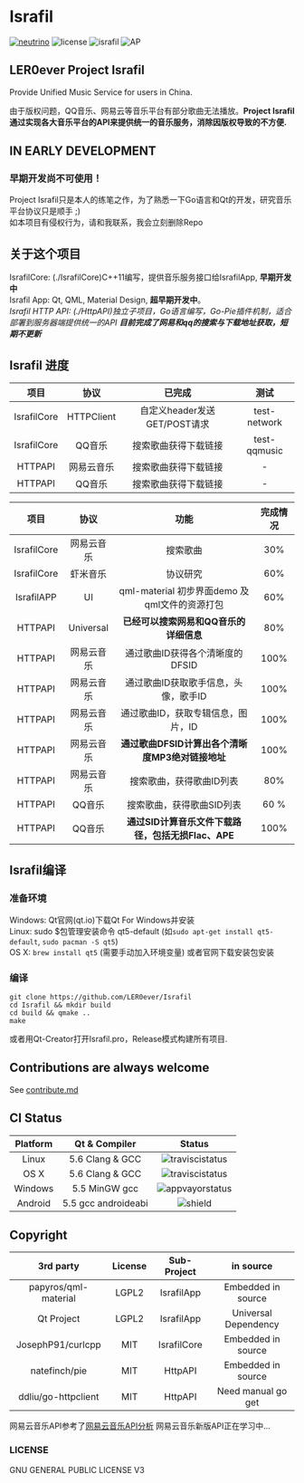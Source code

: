 # Israfil
[![neutrino](https://img.shields.io/badge/Coded%20with-Neutrino%20IDE-brightgreen.svg?style=flat-square)](https://github.com/LER0ever/Neutrino)
![license](https://img.shields.io/badge/license-GPL%20V3-yellowgreen.svg?style=flat-square)
![israfil](https://img.shields.io/badge/LER0ever-Project%20Israfil-blue.svg?style=flat-square)
![AP](https://img.shields.io/badge/Angels-Parliament-ff69b4.svg?style=flat-square)

## LER0ever Project Israfil  
Provide Unified Music Service for users in China.  

由于版权问题，QQ音乐、网易云等音乐平台有部分歌曲无法播放。**Project Israfil通过实现各大音乐平台的API来提供统一的音乐服务，消除因版权导致的不方便.**

## IN EARLY DEVELOPMENT  
### 早期开发尚不可使用！
Project Israfil只是本人的练笔之作，为了熟悉一下Go语言和Qt的开发，研究音乐平台协议只是顺手 ;)  
如本项目有侵权行为，请和我联系，我会立刻删除Repo  

## 关于这个项目
IsrafilCore: (./IsrafilCore)C++11编写，提供音乐服务接口给IsrafilApp, **早期开发中**  
Israfil App: Qt, QML, Material Design, **超早期开发中**。  
_Israfil HTTP API: (./HttpAPI)独立子项目，Go语言编写，Go-Pie插件机制，适合部署到服务器端提供统一的API **目前完成了网易和qq的搜索与下载地址获取，短期不更新**_

## Israfil 进度  
| 项目        | 协议       | 已完成                       | 测试         |
| :---:       | :---:      | :---:                        | :---:        |
| IsrafilCore | HTTPClient | 自定义header发送GET/POST请求 | test-network |
| IsrafilCore | QQ音乐     | 搜索歌曲获得下载链接         | test-qqmusic |
| HTTPAPI     | 网易云音乐 | 搜索歌曲获得下载链接         | -            |
| HTTPAPI     | QQ音乐     | 搜索歌曲获得下载链接         | -            |

| 项目        | 协议       | 功能                                               | 完成情况 |
| :---:       | :---:      | :---:                                              | :---:    |
| IsrafilCore | 网易云音乐 | 搜索歌曲                                           | 30%      |
| IsrafilCore | 虾米音乐   | 协议研究                                           | 60%      |
| IsrafilAPP  | UI         | qml-material 初步界面demo 及 qml文件的资源打包     | 60%      |
| HTTPAPI     | Universal  | **已经可以搜索网易和QQ音乐的详细信息**             | 80%      |
| HTTPAPI     | 网易云音乐 | 通过歌曲ID获得各个清晰度的DFSID                    | 100%     |
| HTTPAPI     | 网易云音乐 | 通过歌曲ID获取歌手信息，头像，歌手ID               | 100%     |
| HTTPAPI     | 网易云音乐 | 通过歌曲ID，获取专辑信息，图片，ID                 | 100%     |
| HTTPAPI     | 网易云音乐 | **通过歌曲DFSID计算出各个清晰度MP3绝对链接地址**   | 100%     |
| HTTPAPI     | 网易云音乐 | 搜索歌曲，获得歌曲ID列表                           | 80%      |
| HTTPAPI     | QQ音乐     | 搜索歌曲，获得歌曲SID列表                          | 60 %     |
| HTTPAPI     | QQ音乐     | **通过SID计算音乐文件下载路径，包括无损Flac、APE** | 100%     |

## Israfil编译
### 准备环境
Windows: Qt官网(qt.io)下载Qt For Windows并安装  
Linux: sudo $包管理安装命令 qt5-default (如```sudo apt-get install qt5-default```, ```sudo pacman -S qt5```)  
OS X: ```brew install qt5``` (需要手动加入环境变量) 或者官网下载安装包安装  
### 编译
```
git clone https://github.com/LER0ever/Israfil
cd Israfil && mkdir build  
cd build && qmake ..
make
```
或者用Qt-Creator打开Israfil.pro，Release模式构建所有项目.  

## Contributions are always welcome
See [contribute.md](https://github.com/LER0ever/Israfil/blob/develop/doc/contribute.md)

## CI Status  
| Platform | Qt & Compiler       | Status                                                                                      |
| :---:    | :---:               | :---:                                                                                       |
| Linux    | 5.6 Clang & GCC     | ![traviscistatus](https://api.travis-ci.org/LER0ever/Israfil.svg)                           |
| OS X     | 5.6 Clang & GCC     | ![traviscistatus](https://api.travis-ci.org/LER0ever/Israfil.svg)                           |
| Windows  | 5.5 MinGW gcc       | ![appvayorstatus](https://ci.appveyor.com/api/projects/status/14ny9o50m4xb0c6g) |
| Android  | 5.5 gcc androideabi | ![shield](https://img.shields.io/badge/build-unknown-lightgrey.svg?style=flat-square)       |

## Copyright
| 3rd party            | License | Sub-Project | in source            |
| :---:                | :---:   | :---:       | :---:                |
| papyros/qml-material | LGPL2   | IsrafilApp  | Embedded in source   |
| Qt Project           | LGPL2   | IsrafilApp  | Universal Dependency |
| JosephP91/curlcpp    | MIT     | IsrafilCore | Embedded in source   |
| natefinch/pie        | MIT     | HttpAPI     | Embedded in source   |
| ddliu/go-httpclient  | MIT     | HttpAPI     | Need manual go get   |

网易云音乐API参考了[网易云音乐API分析](https://github.com/yanunon/NeteaseCloudMusic/wiki/%E7%BD%91%E6%98%93%E4%BA%91%E9%9F%B3%E4%B9%90API%E5%88%86%E6%9E%90)
网易云音乐新版API正在学习中...  

### LICENSE
GNU GENERAL PUBLIC LICENSE V3
